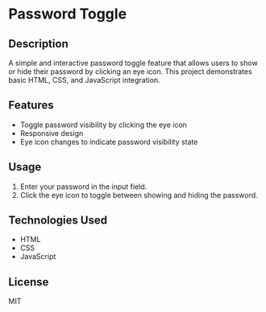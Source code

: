 # Password Toggle

## Description
A simple and interactive password toggle feature that allows users to show or hide their password by clicking an eye icon. This project demonstrates basic HTML, CSS, and JavaScript integration.

## Features
- Toggle password visibility by clicking the eye icon
- Responsive design
- Eye icon changes to indicate password visibility state

## Usage
1. Enter your password in the input field.
2. Click the eye icon to toggle between showing and hiding the password.

## Technologies Used
- HTML
- CSS
- JavaScript

## License
MIT
